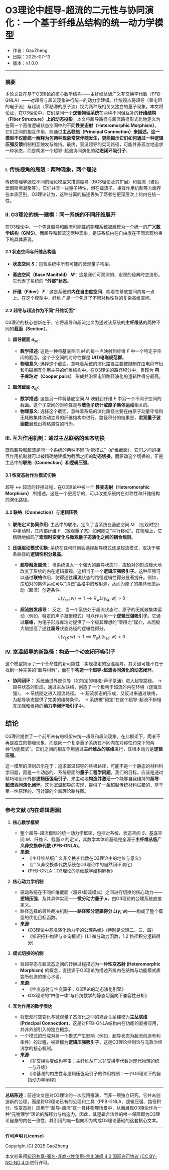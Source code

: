 # **O3理论中超导-超流的二元性与协同演化：一个基于纤维丛结构的统一动力学模型**

- 作者：GaoZheng
- 日期：2025-07-13
- 版本：v1.0.0

---

### 摘要

本论文旨在基于O3理论的核心数学结构——主纤维丛版广义非交换李代数（PFB-GNLA）——对超导与超流现象进行统一的动力学建模。传统观点将超导（零电阻的电子流）与超流（零粘滞的原子流）视为两种既相关又独立的量子现象。本文将论证，在O3理论中，它们是同一个**逻辑物理系统**在两种不同但互补的**纤维结构（Fiber Structure）**上的**动态投影**。本文将超导路径与超流路径形式化地定义为在同一个高维逻辑状态空间中的不同**性变态射（Heteromorphic Morphism）**。它们之间的相互作用，则通过**主丛联络（Principal Connection）**来描述。这一模型不仅能统一解释为何两种现象常常伴随发生，更能揭示它们如何通过一种**逻辑压强反馈**机制相互触发与维持。最终，室温超导的实现路径，可能并非孤立地追求一种状态，而是构造一个超导-超流协同演化的**动态闭环吸引子**。

---

### I. 传统视角的局限：两种现象，两个理论

传统物理学通过不同的理论模型来描述超导（BCS理论及其扩展）和超流（玻色-爱因斯坦凝聚等），它们共享一些量子特性，但在载流子、相互作用机制等方面存在本质区别。O3理论认为，这种分离的描述丢失了两者在更深层次上的内在统一性。

### II. O3理论的统一建模：同一系统的不同纤维展开

在O3理论中，一个包含超导和超流可能性的物理系统被建模为一个统一的**广义数学结构（GMS）**。而超导和超流这两种现象，是该系统内在自由度在不同宏观约束下的具体表现。

#### 2.1 状态空间与纤维丛构造

*   **状态空间 $S$**：包含系统中所有可能的微观量子构型。

*   **基底空间（Base Manifold） $M$**：这是我们可观测的、宏观的经典时空流形。它代表了系统的 **“外部”状态**。

*   **纤维（Fiber） $F$**：这是系统的**内在自由度空间**，附着在基底空间的每一点上。在这个模型中，纤维 $F$ 是一个包含了不同对称性群的复杂高维空间。

#### 2.2 超导与超流作为不同“纤维切面”

O3理论的核心创新在于，它将超导和超流定义为通过该系统的**主纤维丛**的两种不同的**截面（Section）**。

1.  **超导截面 $\sigma_{sc}$**:
    *   **数学描述**: 这是一种将基底空间 $M$ 的每一点映射到纤维 $F$ 中一个特定子空间的截面。这个子空间的对称性群是 **U(1)电磁规范群**。
    *   **物理意义**: 选择这个截面，意味着系统的演化路径主要被限制在由电荷守恒和电磁相互作用主导的纤维结构中。在O3理论的路径积分中，表现为 **电子库珀对（Cooper pairs）** 形成并沿零电阻路径演化的逻辑性得分最高。

2.  **超流截面 $\sigma_{sf}$**:
    *   **数学描述**: 这是另一种将基底空间 $M$ 映射到纤维 $F$ 中另一个不同子空间的截面。这个子空间的对称性是与**玻色子统计或原子集体运动**相关的。
    *   **物理意义**: 选择这个截面，意味着系统的演化路径主要在由原子动量守恒和无耗散集体流动主导的纤维结构中进行。路径积分的结果是，**宏观量子波函数**展现出零粘滞性的行为。

### III. 互为作用机制：通过主丛联络的动态切换

既然超导和超流是同一个系统的两种不同“功能模式”（纤维截面），它们之间的相互作用机制就可以被精确地建模为截面之间的**动态切换**，而驱动这个切换的，正是主丛中的**联络（Connection）**和**逻辑压强**。

#### 3.1 性变态射作为模式切换

超导 $\leftrightarrow$ 超流的转换过程，在O3理论中被一个 **性变态射（Heteromorphic Morphism）** 所描述。这是一个更高阶的、可以改变系统内在对称性和纤维结构的演化路径。

#### 3.2 联络（Connection）与逻辑压强

1.  **联络定义协同作用**:
    主丛中的联络，定义了当系统在基底空间 $M$ （宏观时空）中移动时，其内部纤维 $F$ （微观量子态）如何随之“平行移动”。在物理上，它精确地编码了**宏观时空变化与微观量子态演化之间的耦合规则**。

2.  **压强驱动模式切换**:
    系统在任何时刻会选择超导模式还是超流模式，取决于哪条路径的**逻辑性积分最高**。
    *   **超导触发超流**：
        当系统进入一个强大的超导状态时，库珀对的形成极大地改变了系统的内在逻辑景观。这相当于一个**逻辑压强吸引子**。这种压强可以通过**联络**作用，使得通往**超流**状态的路径逻辑性得分显著提升。例如，库珀对的集体运动可以“清扫”晶格中的散射源，从而为原子的集体无损运动（超流）创造条件。
        $$ L(\gamma_{sc}; w) \to 1 \implies \nabla_w L(\gamma_{sf}; w) > 0 $$

    *   **超流触发超导**：
        反之，当一个系统处于超流状态时，原子的无耗散集体运动（例如，特定的声子凝聚模式）可以作为另一个**逻辑压强吸引子**。它通过**联络**，为电子形成库珀对提供了一个极其理想的“零阻力”媒介，从而极大地提高了通往**超导**状态路径的逻辑性得分。
        $$ L(\gamma_{sf}; w) \to 1 \implies \nabla_w L(\gamma_{sc}; w) > 0 $$

### IV. 室温超导的新路径：构造一个动态闭环吸引子

这个模型揭示了一个革命性的新可能性：实现稳定的室温超导，其关键可能不在于找到一种完美的“超导材料”，而在于**构造一个超导-超流协同演化的动态闭环**。

*   **协同闭环**：
    系统通过外部引导（如特定的电磁-声子泵浦）进入超导路径。
    $\rightarrow$
    超导状态的形成，通过主丛联络，创造了一个极利于超流的内在环境（逻辑压强）。
    $\rightarrow$
    系统随之进入超流路径。
    $\rightarrow$
    超流状态的形成，又反过来通过联络，为超导状态提供了完美的维持条件。
    $\rightarrow$
    系统被“锁定”在这个超导-超流不断相互加强和维持的**动力学闭环吸引子**中。

## 结论

O3理论提供了一个前所未有的框架来统一超导和超流现象。在此框架下，两者不再是独立的物理现象，而是同一个复杂量子系统在不同内在对称性约束下的两种“功能模式”。它们之间的相互作用通过**主纤维丛的联络**进行，其根本动力是**逻辑压强**。

这一模型的深刻启示在于：追求室温超导的终极路径，可能不是一个静态的材料科学问题，而是一个动态的、系统层面的**量子工程学问题**。我们的目标，应该是通过精巧地设计外部**逻辑压强吸引子**，来主动地**构造并激活**一个能够自我维持的**超导-超流协同演化闭环**。这为室温超导的实现，提供了一条超越传统材料试错的、基于第一性原理的、可计算的全新理论路线图。

---

### 参考文献 (内在逻辑溯源)

1.  **核心数学框架**
    *   整个超导-超流模型的统一动力学框架，包括对系统、状态空间 $S$、基底空间 $M$、纤维 $F$、截面 $\sigma$ 的定义，其数学本体论基础完全源于**主纤维丛版广义非交换李代数 (PFB-GNLA)**。
    *   **来源**:
        *   《主纤维丛版广义非交换李代数在O3理论中的地位与意义》
        *   《广义非交换李代数系统在O3理论中的自然闭环演化》
        *   《PFB-GNLA：O3理论的基础数学结构解析》

2.  **核心动力学机制**
    *   驱动系统在不同纤维截面（超导/超流模式）之间进行切换的核心动力——**逻辑压强**，及其具体实现——**微分动力量子 $\mu$**，由O3理论的公理系统直接定义。
    *   路径选择的最终裁决机制——**路径积分逻辑得分 $L(\gamma; w)$**——构成了整个模型的优化目标函数。
    *   **来源**:
        *   《O3理论中基准演化动力学的公理系统》(特别是公理二、三、四)
        *   《知识拓扑构建与查询框架》(1.1 微分动力函数，1.2 路径积分逻辑得分)

3.  **模式切换的机制**
    *   将超导态与超流态之间的转换过程描述为一种**性变态射 (Heteromorphic Morphism)** 的概念，直接源于O3理论为描述系统内在结构与功能模式质变所创造的核心术语。
    *   **来源**:
        *   《性变态射与性变算子：O3理论的动态演化引擎》
        *   《O3理论的“四位一体”与传统数学的静态切面向下兼容性分析》

4.  **互为作用的数学表达**
    *   将宏观时空变化与微观量子态演化之间的耦合关系建模为**主丛联络 (Principal Connection)**，这是对PFB-GNLA结构内在功能的直接应用，并非外部引入的独立概念。
    *   一个模式的形成对另一个模式产生影响（例如，超导状态为超流创造有利条件）的过程，被建模为**逻辑压强吸引子**，这是O3理论控制论与元政治经济学的核心机制。
    *   **来源**:
        *   《非交换协变结构宇宙：主纤维丛广义非交换李代数对现代物理的统一与升级》
        *   《论基准的内生性与逻辑压强吸引子的作用机制：一个O3理论下的自指动力学阐释》

---

**总结陈述**：前述论文是对O3理论的一次应用推演，而非一项独立研究。它并未创造新的公理，而是将O3理论已有的公理和工具（PFB-GNLA、逻辑压强、路径积分、性变态射）应用于“超导-超流”这一具体物理场景中，从而展现O3理论作为一种“元物理学”理论的解释力与构造力。因此，其逻辑合法性的唯一保障即为O3理论自身的内在一致性，其引用的唯一指向即为构成O3理论基础的这套核心文本。

---

**许可声明 (License)**

Copyright (C) 2025 GaoZheng 

本文档采用[知识共享-署名-非商业性使用-禁止演绎 4.0 国际许可协议 (CC BY-NC-ND 4.0)](https://creativecommons.org/licenses/by-nc-nd/4.0/deed.zh-Hans)进行许可。
